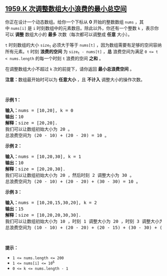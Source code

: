 ## [1959.K 次调整数组大小浪费的最小总空间](https://leetcode.cn/problems/minimum-total-space-wasted-with-k-resizing-operations/)
<p>你正在设计一个动态数组。给你一个下标从 <strong>0</strong>&nbsp;开始的整数数组&nbsp;<code>nums</code>&nbsp;，其中&nbsp;<code>nums[i]</code>&nbsp;是&nbsp;<code>i</code>&nbsp;时刻数组中的元素数目。除此以外，你还有一个整数 <code>k</code>&nbsp;，表示你可以 <strong>调整</strong>&nbsp;数组大小的 <strong>最多</strong>&nbsp;次数（每次都可以调整成 <strong>任意</strong>&nbsp;大小）。</p>

<p><code>t</code>&nbsp;时刻数组的大小&nbsp;<code>size<sub>t</sub></code>&nbsp;必须大于等于&nbsp;<code>nums[t]</code>&nbsp;，因为数组需要有足够的空间容纳所有元素。<code>t</code>&nbsp;时刻 <strong>浪费的空间</strong>&nbsp;为&nbsp;<code>size<sub>t</sub> - nums[t]</code>&nbsp;，<strong>总</strong>&nbsp;浪费空间为满足&nbsp;<code>0 &lt;= t &lt; nums.length</code>&nbsp;的每一个时刻&nbsp;<code>t</code>&nbsp;浪费的空间&nbsp;<strong>之和</strong>&nbsp;。</p>

<p>在调整数组大小不超过 <code>k</code>&nbsp;次的前提下，请你返回 <strong>最小总浪费空间</strong>&nbsp;。</p>

<p><strong>注意：</strong>数组最开始时可以为&nbsp;<strong>任意大小</strong>&nbsp;，且&nbsp;<strong>不计入</strong>&nbsp;调整大小的操作次数。</p>

<p>&nbsp;</p>

<p><strong>示例 1：</strong></p>

<pre><b>输入：</b>nums = [10,20], k = 0
<b>输出：</b>10
<b>解释：</b>size = [20,20].
我们可以让数组初始大小为 20 。
总浪费空间为 (20 - 10) + (20 - 20) = 10 。
</pre>

<p><strong>示例 2：</strong></p>

<pre><b>输入：</b>nums = [10,20,30], k = 1
<b>输出：</b>10
<b>解释：</b>size = [20,20,30].
我们可以让数组初始大小为 20 ，然后时刻 2 调整大小为 30 。
总浪费空间为 (20 - 10) + (20 - 20) + (30 - 30) = 10 。
</pre>

<p><strong>示例 3：</strong></p>

<pre><b>输入：</b>nums = [10,20,15,30,20], k = 2
<b>输出：</b>15
<b>解释：</b>size = [10,20,20,30,30].
我们可以让数组初始大小为 10 ，时刻 1 调整大小为 20 ，时刻 3 调整大小为 30 。
总浪费空间为 (10 - 10) + (20 - 20) + (20 - 15) + (30 - 30) + (30 - 20) = 15 。
</pre>

<p>&nbsp;</p>

<p><strong>提示：</strong></p>

<ul>
	<li><code>1 &lt;= nums.length &lt;= 200</code></li>
	<li><code>1 &lt;= nums[i] &lt;= 10<sup>6</sup></code></li>
	<li><code>0 &lt;= k &lt;= nums.length - 1</code></li>
</ul>
